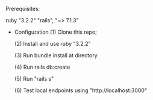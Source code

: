 Prerequisites:

ruby "3.2.2"
"rails", "~> 7.1.3"


* Configuration
  (1) Clone this repo;
  
  (2) Install and use ruby "3.2.2"
  
  (3) Run bundle install at directory
  
  (4) Run rails db:create
  
  (5) Run "rails s"
  
  (6) Test local endpoints using "http://localhost:3000"
